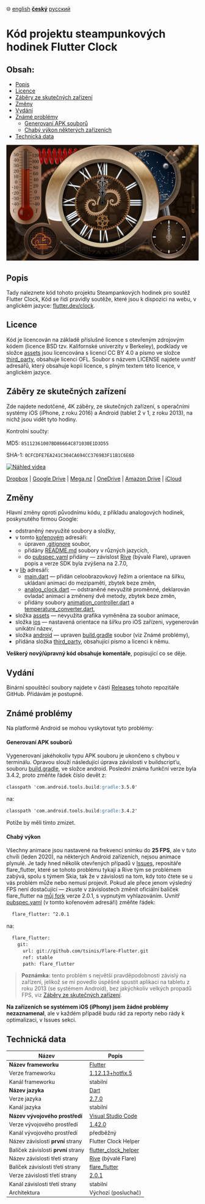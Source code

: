 ﻿:globe_with_meridians:  [english](README.md)    <u>**český**</u>    [русский](README.ru.md)

# Kód projektu steampunkových hodinek Flutter Clock

## Obsah:
* [Popis](#Popis)
* [Licence](#Licence)
* [Záběry ze skutečných zařízení](#Záběry-ze-skutečných-zařízení)
* [Změny](#Změny)
* [Vydání](#Vydání)
* [Známé problémy](#Známé-problémy)
  * [Generovaní APK souborů](#Generovaní-APK-souborů)
  * [Chabý výkon některých zařízeních](#Chabý-výkon)
* [Technická data](#Technická-data)

![Screenshot](screenshot.jpg)

## Popis
Tady naleznete kód tohoto projektu Steampankových hodinek pro soutěž Flutter Clock, Kód se řidí pravidly soutěže, které jsou k dispozici na webu, v anglickém jazyce: [flutter.dev/clock](https://flutter.dev/clock).

## Licence
Kód je licencován na základě příslušné licence s otevřeným zdrojovým kódem (licence BSD tzv. Kalifornské univerzity v Berkeley), podklady ve složce [assets](./assets) jsou licencována s licencí CC BY 4.0 a písmo ve složce [third_party](./third_party), obsahuje licenci OFL. Soubor s názvem LICENSE najdete uvnitř adresářů, který obsahuje kopii licence, s plným textem této licence, v anglickém jazyce.

## Záběry ze skutečných zařízení

Zde najdete nedotčené, 4K záběry, ze skutečných zařízení, s operačními systémy iOS (iPhone, z roku 2016) a Android (tablet 2 v 1, z roku 2013), na nichž jsou vidět tyto hodiny.

Kontrolní součty:

MD5: ```85112361007BD86664C871030E1D3D55```

SHA-1: ```0CFCDFE7EA241C304CA694CC376983F11B1C6E6D```

[![Náhled videa](https://drive.google.com/thumbnail?authuser=0&sz=w3840&id=1MEvmXMpxN4UaGxbnPOzpHPvQ4rkUYXqv)](https://1drv.ms/u/s!Aoc8-1_hYIfGiFPEwgpoCKerXyNC?e=TLMM3v)

[Dropbox](https://www.dropbox.com/sh/artyk72v9tckws3/AAAc5q7e0c70HiCDLuuiNN9Ia?dl=0) |
[Google Drive](https://drive.google.com/open?id=1XkKovGk6c6a0NpMadtCMXMx6KAM61RPp) | [Mega.nz](https://mega.nz/#F!5UlUzKBT!NZLFHkueFZT_SJWvZf1yAQ) |
[OneDrive](https://1drv.ms/u/s!Aoc8-1_hYIfGiFPEwgpoCKerXyNC?e=TLMM3v) |
[Amazon Drive](https://www.amazon.com/clouddrive/share/gtEpUwtoJYL0UvYkvPirVcsCnrloKuaGbtxKqbrCWlr) |
[iCloud](https://www.icloud.com/iclouddrive/0BYofNXgp-nZoBJBiTW_gIJlg#20200121%5F143234)

## Změny
Hlavní změny oproti původnímu kódu, z příkladu analogových hodinek, poskynutého firmou Google:
* odstraněný nevyužité soubory a složky,
* v tomto [kořenovém](./) adresáři:
    * úpraven [.gitignore](./.gitignore) soubor,
    * přidány [README.md](./README.md) soubory v různých jazycích,
    * do [pubspec.yaml](./pubspec.yaml) přidány — závislost [Rive](https://rive.app) (bývalé Flare), upraven popis a verze SDK byla zvýšena na 2.7.0,
* v [lib](./lib) adresáři:
    * [main.dart](./lib/main.dart) — přidán celoobrazovkový řežím a orientace na šířku, ukládaní animaci do mezipaměti, zbytek beze změn,
    * [analog_clock.dart](./lib/analog_clock.dart) — odstraněné nevyužité proměnné, deklarován ovladač animaci a změnený dvě metody, zbytek beze změn,
    * přidány soubory [animation_controller.dart](./lib/animation_controller.dart) a [temperature_converter.dart](./lib/temperature_converter.dart),
* složka [assets](./assets) — nevyužita grafika vyměněna za soubor animace,
* složka [ios](./ios) — nastavená orientace na šířku pro iOS zařízeni, vygenerován unikátní název,
* složka [android](./android) — upraven [build.gradle](./android/build.gradle) soubor (viz Známé problémy),
* přidána složka [third_party](./third_party), obsahující písmo a licenci k němu.

**Veškerý nový/úpravný kód obsahuje komentáře**, popisující co se děje.

## Vydání

Binární spouštěcí soubory najdete v části [Releases](https://github.com/tsinis/flutter_clock/releases) tohoto repozitáře GitHub. Přidávám je postupně.

## Známé problémy
Na platformě Android se mohou vyskytovat tyto problémy:
#### Generovaní APK souborů
Vygenerovaní jakéhokoliv typu APK souboru je ukončeno s chybou v terminálu. Opravou slouží následující úprava závislosti v buildscript’u, souboru [build.gradle](./android/build.gradle), ve složce android. Poslední známa funkční verze byla 3.4.2, proto změňte řádek číslo devět z:
```markdown
classpath 'com.android.tools.build:gradle:3.5.0'
```
na:
```markdown
classpath 'com.android.tools.build:gradle:3.4.2'
```
Potíže by měli tímto zmizet.
#### Chabý výkon
Všechny animace jsou nastavené na frekvencí snímku do **25 FPS**, ale v tuto chvíli (leden 2020), na některých Android zařízeních, nejsou animace plynulé. Je tady hned několik otevřených případů v [Issues](https://github.com/2d-inc/Flare-Flutter/issues), repositáře flare_flutter, které se tohoto problému tykají a Rive tým se problémem zabývá, spolu s týmem Skia, tak že v závislosti na tom, kdy toto čtete se u vás problém může nebo nemusí projevit. Pokud ale přece jenom výsledný FPS není dostačující — zkuste v závislostech změnit oficiální baliček flare_flutter na [můj fork](https://github.com/tsinis/flare-flutter) verze 2.0.1, s vypnutým vyhlazováním. Uvnitř [pubspec.yaml](./pubspec.yaml) (v tomto kořenovém adresáři) změňte řádek:
```markdown
  flare_flutter: ^2.0.1
```
na:
````markdown
  flare_flutter:
    git:
      url: git://github.com/tsinis/Flare-Flutter.git
      ref: stable
      path: flare_flutter
````
> **Poznámka:** tento problém s největší pravděpodobnosti závislý na zařízeni, jelikož se mi povedlo úspěšně spustit aplikaci na tabletu z roku 2013 (se systémem Android), bez jakýchkoliv velkých propadů FPS, viz [Záběry ze skutečných zařízení](#Záběry-ze-skutečných-zařízení).

**Na zařízeních se systémem iOS (iPhony) jsem žádné problémy nezaznamenal**, ale v každém případě budu rád za reporty nebo rády k optimalizaci, v Issues sekci.
## Technická data

| Název | Popis |
| ---- | ----------- |
| **Název frameworku** | [Flutter](https://flutter.dev) |
| Verze frameworku | [1.12.13+hotfix.5](https://github.com/flutter/flutter) |
| Kanál frameworku | stabilní |
| **Název jazyka** | [Dart](https://dart.dev) |
| Verze jazyka | [2.7.0](https://github.com/dart-lang) |
| Kanál jazyka | stabilní |
| **Název vývojového prostředí** | [Visual Studio Code](https://code.visualstudio.com/insiders/) |
| Verze vývojového prostředí | [1.42.0](https://github.com/microsoft/vscode) |
| Kanál vývojového prostředí | předběžný |
| Název závislosti **první** strany | Flutter Clock Helper |
| Balíček závislosti **první** strany | [flutter_clock_helper](../flutter_clock_helper) |
| Název závislosti třetí strany | [Rive](https://rive.app) (bývalé Flare) |
| Balíček závislosti třetí strany | [flare_flutter](https://pub.dev/packages/flare_flutter) |
| Verze závislosti třetí strany | [2.0.1](https://github.com/2d-inc/Flare-Flutter) |
| Kanál závislosti třetí strany | stabilní |
| Architektura | Výchozí (posluchač) |